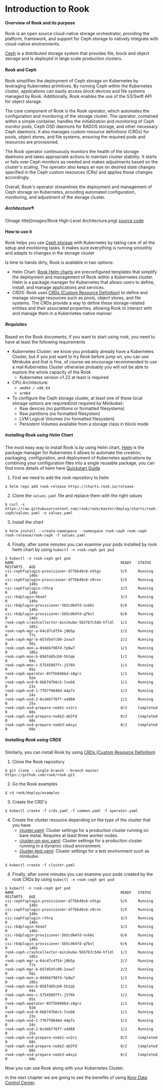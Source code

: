 # Introduction to Rook

#### Overview of Rook and its purpose

Rook is an open source cloud-native storage orchestrator, providing the platform, framework, and support for Ceph storage to natively integrate with cloud-native environments.

[Ceph](https://ceph.com/) is a distributed storage system that provides file, block and object storage and is deployed in large scale production clusters.

#### Rook and Ceph

Rook simplifies the deployment of Ceph storage on Kubernetes by leveraging Kubernetes primitives. By running Ceph within the Kubernetes cluster, applications can easily access block devices and file systems managed by Rook. Additionally, Rook enables the use of the S3/Swift API for object storage.

The core component of Rook is the Rook operator, which automates the configuration and monitoring of the storage cluster. The operator, contained within a simple container, handles the initialization and monitoring of Ceph monitor pods, Ceph OSD daemons for RADOS storage, and other necessary Ceph daemons. It also manages custom resource definitions (CRDs) for pools, object stores, and file systems, ensuring the required pods and resources are provisioned.

The Rook operator continuously monitors the health of the storage daemons and takes appropriate actions to maintain cluster stability. It starts or fails over Ceph monitors as needed and makes adjustments based on the cluster's scaling. The operator also keeps an eye on desired state changes specified in the Ceph custom resources (CRs) and applies those changes accordingly.

Overall, Rook's operator streamlines the deployment and management of Ceph storage on Kubernetes, providing automated configuration, monitoring, and adjustment of the storage cluster.

##### Architecture¶

![Image title](images/Rook High-Level Architecture.png)
[source code](images/Rook%20High-Level%20Architecture.drawio)

#### How to use it

Rook helps you use [Ceph storage](https://ceph.com/) with Kubernetes by taking care of all the setup and monitoring tasks. It makes sure everything is running smoothly and adapts to changes in the storage cluster

Is time to hands dirty, Rook is available in two options:

- Helm Chart: [Rook Helm charts](https://rook.io/docs/rook/latest/Helm-Charts/helm-charts/) are preconfigured templates that simplify the deployment and management of Rook within a Kubernetes cluster. Helm is a package manager for Kubernetes that allows users to define, install, and manage applications and services.
- CRDS: Rook uses [CRDs (Custom Resource Definition)](https://rook.io/docs/rook/latest/CRDs/Cluster/ceph-cluster-crd/) to define and manage storage resources such as pools, object stores, and file systems. The CRDs provide a way to define these storage-related entities and their associated properties, allowing Rook to interact with and manage them in a Kubernetes-native manner.

##### Requisites

Based on the Rook documents, if you want to start using rook, you need to have at least the following requirements

- Kubernetes Cluster: we know you probably already have a Kubernetes Cluster, but if you just want to try Rook before jump on, you can use Minikube and that is fine, of course we encourage recommended to use a real Kubernetes Cluster otherwise probably you will not be able to explore the whole capacity of the Rook
  - Kubernetes version v1.22 at least is required
- CPU Architecture:
  - `amd64 / x86_64`
  - `arm64`
- To configure the Ceph storage cluster, at least one of these local storage options are required(not required by Minikube):
  - Raw devices (no partitions or formatted filesystems)
  - Raw partitions (no formatted filesystem)
  - LVM Logical Volumes (no formatted filesystem)
  - Persistent Volumes available from a storage class in block mode

##### Installing Rook using Helm Chart

The most easy way to install Rook is by using Helm chart, [Helm](https://helm.sh/) is the package manager for Kubernetes
it allows to automate the creation, packaging, configuration, and deployment of Kubernetes applications
by combining your configuration files into a single reusable package, you can find more details of helm here [Quickstart Guide](https://helm.sh/docs/intro/quickstart/)

1. First we need to add the rook repository to helm

```console
$ helm repo add rook-release https://charts.rook.io/release
```

2. Clone the `values.yaml` file and replace them with the right values

```console
$ curl -s https://raw.githubusercontent.com/rook/rook/master/deploy/charts/rook-ceph/values.yaml -o values.yaml
```

3. Install the chart

```console
$ helm install --create-namespace --namespace rook-ceph rook-ceph rook-release/rook-ceph -f values.yaml
```

4. Finally, after some minutes you can examine your pods installed by rook helm chart by using `kubectl -n rook-ceph get pod`

```console
$ kubectl -n rook-ceph get pod
NAME                                                 READY   STATUS      RESTARTS   AGE
csi-cephfsplugin-provisioner-d77bb49c6-n5tgs         5/5     Running     0          140s
csi-cephfsplugin-provisioner-d77bb49c6-v9rvn         5/5     Running     0          140s
csi-cephfsplugin-rthrp                               3/3     Running     0          140s
csi-rbdplugin-hbsm7                                  3/3     Running     0          140s
csi-rbdplugin-provisioner-5b5cd64fd-nvk6c            6/6     Running     0          140s
csi-rbdplugin-provisioner-5b5cd64fd-q7bxl            6/6     Running     0          140s
rook-ceph-crashcollector-minikube-5b57b7c5d4-hfldl   1/1     Running     0          105s
rook-ceph-mgr-a-64cd7cdf54-j8b5p                     2/2     Running     0          77s
rook-ceph-mgr-b-657d54fc89-2xxw7                     2/2     Running     0          56s
rook-ceph-mon-a-694bb7987d-fp9w7                     1/1     Running     0          105s
rook-ceph-mon-b-856fdd5cb9-5h2qk                     1/1     Running     0          94s
rook-ceph-mon-c-57545897fc-j576h                     1/1     Running     0          85s
rook-ceph-operator-85f5b946bd-s8grz                  1/1     Running     0          92m
rook-ceph-osd-0-6bb747b6c5-lnvb6                     1/1     Running     0          23s
rook-ceph-osd-1-7f67f9646d-44p7v                     1/1     Running     0          24s
rook-ceph-osd-2-6cd4b776ff-v4d68                     1/1     Running     0          25s
rook-ceph-osd-prepare-node1-vx2rz                    0/2     Completed   0          60s
rook-ceph-osd-prepare-node2-ab3fd                    0/2     Completed   0          60s
rook-ceph-osd-prepare-node3-w4xyz                    0/2     Completed   0          60s
```

##### Installing Rook using CRDS

Similarly, you can install Rook by using [CRDs (Custom Resource Definition)](https://rook.io/docs/rook/latest/CRDs/Cluster/ceph-cluster-crd/)

1. Clone the Rook repository

```console
$ git clone --single-branch --branch master https://github.com/rook/rook.git
```

2. Go the Rook examples

```console
$ cd rook/deploy/examples
```

3. Create the CRD's

```console
$ kubectl create -f crds.yaml -f common.yaml -f operator.yaml
```

4. Create the cluster resource depending on the type of the cluster that you have
   - [cluster.yaml](https://github.com/rook/rook/blob/master/deploy/examples/cluster.yaml): Cluster settings for a production cluster running on bare metal. Requires at least three worker nodes.
   - [cluster-on-pvc.yaml](https://github.com/rook/rook/blob/master/deploy/examples/cluster-on-pvc.yaml): Cluster settings for a production cluster running in a dynamic cloud environment.
   - [cluster-test.yaml](https://github.com/rook/rook/blob/master/deploy/examples/cluster-test.yaml): Cluster settings for a test environment such as minikube.

```console
$ kubectl create -f cluster.yaml
```

4. Finally, after some minutes you can examine your pods created by the rook CRDs by using `kubectl -n rook-ceph get pod`

```console
$ kubectl -n rook-ceph get pod
NAME                                                 READY   STATUS      RESTARTS   AGE
csi-cephfsplugin-provisioner-d77bb49c6-n5tgs         5/5     Running     0          140s
csi-cephfsplugin-provisioner-d77bb49c6-v9rvn         5/5     Running     0          140s
csi-cephfsplugin-rthrp                               3/3     Running     0          140s
csi-rbdplugin-hbsm7                                  3/3     Running     0          140s
csi-rbdplugin-provisioner-5b5cd64fd-nvk6c            6/6     Running     0          140s
csi-rbdplugin-provisioner-5b5cd64fd-q7bxl            6/6     Running     0          140s
rook-ceph-crashcollector-minikube-5b57b7c5d4-hfldl   1/1     Running     0          105s
rook-ceph-mgr-a-64cd7cdf54-j8b5p                     2/2     Running     0          77s
rook-ceph-mgr-b-657d54fc89-2xxw7                     2/2     Running     0          56s
rook-ceph-mon-a-694bb7987d-fp9w7                     1/1     Running     0          105s
rook-ceph-mon-b-856fdd5cb9-5h2qk                     1/1     Running     0          94s
rook-ceph-mon-c-57545897fc-j576h                     1/1     Running     0          85s
rook-ceph-operator-85f5b946bd-s8grz                  1/1     Running     0          92m
rook-ceph-osd-0-6bb747b6c5-lnvb6                     1/1     Running     0          23s
rook-ceph-osd-1-7f67f9646d-44p7v                     1/1     Running     0          24s
rook-ceph-osd-2-6cd4b776ff-v4d68                     1/1     Running     0          25s
rook-ceph-osd-prepare-node1-vx2rz                    0/2     Completed   0          60s
rook-ceph-osd-prepare-node2-ab3fd                    0/2     Completed   0          60s
rook-ceph-osd-prepare-node3-w4xyz                    0/2     Completed   0          60s
```

Now you can use Rook along with your Kubernetes Cluster.

In the next chapter we are going to see the benefits of using [Koor Data Control Center](data-control-center-intro.md).

